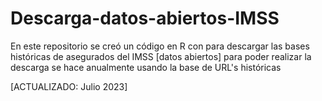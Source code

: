 # Descarga-datos-abiertos-IMSS
En este repositorio se creó un código en R con para descargar las bases históricas de asegurados del IMSS [datos abiertos] para poder realizar la descarga se hace anualmente usando la base de URL's históricas

[ACTUALIZADO: Julio 2023]

